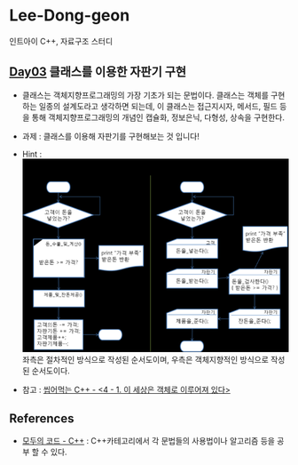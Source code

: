 # Lee-Dong-geon
인트아이 C++, 자료구조 스터디

## [Day03](https://github.com/inti-study-cpp-ds/Lee-Dong-geon/tree/main/Day03) 클래스를 이용한 자판기 구현
* 클래스는 객체지향프로그래밍의 가장 기초가 되는 문법이다. 클래스는 객체를 구현하는 일종의 설계도라고 생각하면 되는데, 이 클래스는 접근지시자, 메서드, 필드 등을 통해 객체지향프로그래밍의 개념인 캡슐화, 정보은닉, 다형성, 상속을 구현한다.

* 과제 : 클래스를 이용해 자판기를 구현해보는 것 입니다!
* Hint :<br>
![](flowchart.png)<br>
좌측은 절차적인 방식으로 작성된 순서도이며, 우측은 객체지향적인 방식으로 작성된 순서도이다.

* 참고 : [씹어먹는 C++ - <4 - 1. 이 세상은 객체로 이루어져 있다>](https://modoocode.com/172)

## References
* [모두의 코드 - C++](https://modoocode.com/134) : C++카테고리에서 각 문법들의 사용법이나 알고리즘 등을 공부 할 수 있다.
